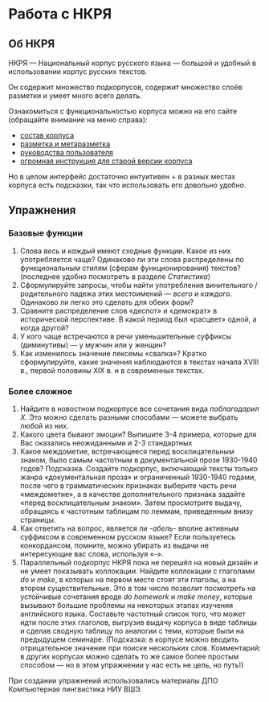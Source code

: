 # Работа с НКРЯ

## Об НКРЯ

НКРЯ — Национальный корпус русского языка — большой и удобный в использовании корпус русских текстов.

Он содержит множество подкорпусов, содержит множество слоёв разметки и умеет много всего делать.

Ознакомиться с функциональностью корпуса можно на его сайте (обращайте внимание на меню справа): 

- [состав корпуса](https://ruscorpora.ru/page/corpora-structure/)
- [разметка и метаразметка](https://ruscorpora.ru/page/instruction-morph/)
- [руководства пользователя](https://ruscorpora.ru/page/manual/)
- [огромная инструкция для старой версии корпуса](https://ruscorpora.ru/media/uploads/2022/04/21/instruction-main.pdf)

Но в целом интерфейс достаточно интуитивен + в разных местах корпуса есть подсказки, так что использовать его довольно удобно.

## Упражнения

### Базовые функции

1. Слова _весь_ и _каждый_ имеют сходные функции. Какое из них употребляется чаще? Одинаково ли эти слова распределены по функциональным стилям (сферам функционирования) текстов? (последнее удобно посмотреть в разделе _Статистика_)
2. Сформулируйте запросы, чтобы найти употребления винительного / родительного падежа этих местоимений — _всего_ и _каждого_. Одинаково ли легко это сделать для обеих форм?
3. Сравните распределение слов «деспот» и «демократ» в исторической перспективе. В какой период был «расцвет» одной, а когда другой?
4. У кого чаще встречаются в речи уменьшительные суффиксы (диминутивы) — у мужчин или у женщин?
5. Как изменилось значение лексемы «свалка»? Кратко сформулируйте, какие значения наблюдаются в текстах начала XVIII в., первой половины XIX в. и в современных текстах.



### Более сложное

1. Найдите в новостном подкорпусе все сочетания вида _поблагодарил X_. Это можно сделать разными способами — можете выбрать любой из них.
5. Какого цвета бывают эмоции? Выпишите 3-4 примера, которые для Вас оказались неожиданными и 2-3 стандартных
1. Какое междометие, встречающееся перед восклицательным знаком, было самым частотным в документальной прозе 1930-1940 годов?  Подсказка. Создайте подкорпус, включающий тексты только жанра «документальная проза» и ограниченный 1930-1940 годами, после чего в грамматических признаках выберите часть речи «междометие», а в качестве дополнительного признака задайте «перед восклицательным знаком». Затем просмотрите выдачу, обращаясь к частотным таблицам по леммам, приведенным внизу страницы.
4. Как ответить на вопрос, является ли _-абель-_ вполне активным суффиксом в современном русском языке? Если пользуетесь конкордансом, помните, можно убирать из выдачи не интересующие вас слова, используя «-».
5. Параллельный подкорпус НКРЯ пока не перешёл на новый дизайн и не умеет показывать коллокации. Найдите коллокации с глаголами _do_ и _make_, в которых на первом месте стоят эти глаголы, а на втором существительные. Это в том числе позволит посмотреть на устойчивые сочетания вроде _do homework_ и _make money_, которые вызывают большие проблемы на некоторых этапах изучения английского языка. Составьте частотный список того, что может идти после этих глаголов, выгрузив выдачу корпуса в виде таблицы и сделав сводную таблицу по аналогии с теми, которые были на предыдущем семинаре. (Подсказка: в корпусе можно вводить отрицательное значение при поиске нескольких слов. Комментарий: в других корпусах можно сделать то же самое более простым способом — но в этом упражнении у нас есть не цель, но путь!)

При создании упражнений использовались материалы ДПО Компьютерная лингвистика НИУ ВШЭ.
